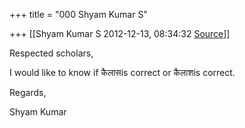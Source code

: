 +++
title = "000 Shyam Kumar S"

+++
[[Shyam Kumar S	2012-12-13, 08:34:32 [Source](https://groups.google.com/g/samskrita/c/0jhyUMEYpvY)]]



Respected scholars,

  

I would like to know if कैलासis correct or कैलाशis correct.

  

Regards,

Shyam Kumar

  

